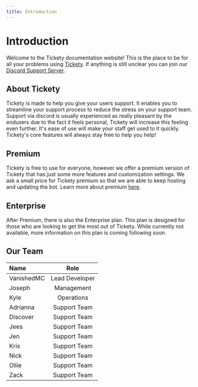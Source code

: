 ```yaml
---
title: Introduction
---
```

# Introduction
Welcome to the Tickety documentation website! This is the place to be for all your problems using [Tickety](https://tickety.net/). If anything is still unclear you can join our [Discord Support Server](https://discord.gg/AHJYyyb).

## About Tickety
Tickety is made to help you give your users support. It enables you to streamline your support process to reduce the stress on your support team. Support via discord is usually experienced as really pleasant by the endusers due to the fact it feels personal, Tickety will increase this feeling even further. It's ease of use will make your staff get used to it quickly. Tickety's core features will always stay free to help you help!

## Premium
Tickety is free to use for everyone, however we offer a premium version of Tickety that has just some more features and customization settings.
We ask a small price for Tickety premium so that we are able to keep hosting and updating the bot.
Learn more about premium [here](/premium/).

## Enterprise
After Premium, there is also the Enterprise plan. This plan is designed for those who are looking to get the most out of Tickety. While currently not available, more information on this plan is coming following soon.

## Our Team
| Name | Role |
| :--- | :--: |
| VanishedMC | Lead Developer |
| Joseph | Management |
| Kyle | Operations |
| Adrianna | Support Team |
| Discover | Support Team |
| Jees | Support Team |
| Jen | Support Team |
| Kris | Support Team |
| Nick | Support Team |
| Ollie | Support Team |
| Zack | Support Team |
